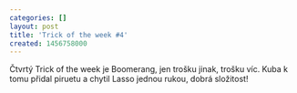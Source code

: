 ```yaml
---
categories: []
layout: post
title: 'Trick of the week #4'
created: 1456758000
---
```

<p>Čtvrtý Trick of the week je Boomerang, jen trošku jinak, trošku víc. Kuba k tomu přidal piruetu a chytil Lasso jednou rukou, dobrá složitost!</p>

<p><div class="youtube-player" data-id="PUSU-L_SDqQ"></div></p>

<p>&nbsp;</p>
